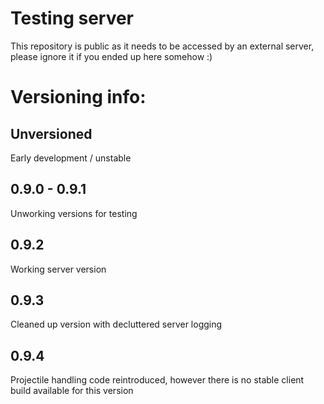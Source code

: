 # Testing server
This repository is public as it needs to be accessed by an external server, please ignore it if you ended up here somehow :)



# Versioning info:

## Unversioned
Early development / unstable

## 0.9.0 - 0.9.1
Unworking versions for testing

## 0.9.2
Working server version

## 0.9.3
Cleaned up version with decluttered server logging

## 0.9.4
Projectile handling code reintroduced, however there is no stable client build available for this version
